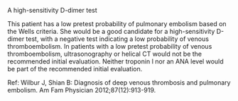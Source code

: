 A high-sensitivity D-dimer test

This patient has a low pretest probability of pulmonary embolism based on the Wells criteria. She would be a good candidate for a high-sensitivity D-dimer test, with a negative test indicating a low probability of venous thromboembolism. In patients with a low pretest probability of venous thromboembolism, ultrasonography or helical CT would not be the recommended initial evaluation. Neither troponin I nor an ANA level would be part of the recommended initial evaluation.

Ref:  Wilbur J, Shian B: Diagnosis of deep venous thrombosis and pulmonary embolism. Am Fam Physician 2012;87(12):913-919.